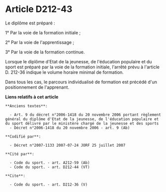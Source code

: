 # Article D212-43

Le diplôme est préparé : 

1° Par la voie de la formation initiale ; 

2° Par la voie de l'apprentissage ; 

3° Par la voie de la formation continue. 

Lorsque le diplôme d'Etat de la jeunesse, de l'éducation populaire et du sport est préparé par la voie de la formation
initiale, l'arrêté prévu à l'article D. 212-36 indique le volume horaire minimal de formation. 

Dans tous les cas, le parcours individualisé de formation est précédé d'un positionnement de l'apprenant.

**Liens relatifs à cet article**

	**Anciens textes**:

	  - Art. 9 du décret n°2006-1418 du 20 novembre 2006 portant règlement général du diplôme d'Etat de la jeunesse, de l'éducation populaire et du sport délivré par le ministère chargé de la jeunesse et des sports
	  - Décret n°2006-1418 du 20 novembre 2006 - art. 9 (Ab)

	**Codifié par**:

	  - Décret n°2007-1133 2007-07-24 JORF 25 juillet 2007

	**Cité par**:

	  - Code du sport. - art. A212-59 (Ab)
	  - Code du sport. - art. D212-44 (VT)

	**Cite**:

	  - Code du sport. - art. D212-36 (V)
